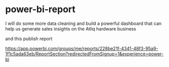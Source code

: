 # power-bi-report
I will do some more data cleaning and build a powerful dashboard that can help us generate sales insights on the Atliq hardware business

and this publish report 

https://app.powerbi.com/groups/me/reports/228be21f-4341-48f3-95a9-1f1c5ada63eb/ReportSection?redirectedFromSignup=1&experience=power-bi

